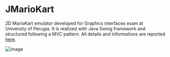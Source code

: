 # JMarioKart

2D MarioKart emulator developed for Graphics interfaces exam at University of Perugia. It is realized with Java Swing framework and structured following a MVC pattern.
All details and informations are reported [here](https://github.com/Alegelx24/JMarioKart/blob/main/tesina/Documento%20JMarioKart-AlessandroGelsi.pdf).

![image](https://github.com/Alegelx24/JMarioKart/assets/79928745/b1b324e7-8c96-4ac4-be78-fa86dd4b2c67)
